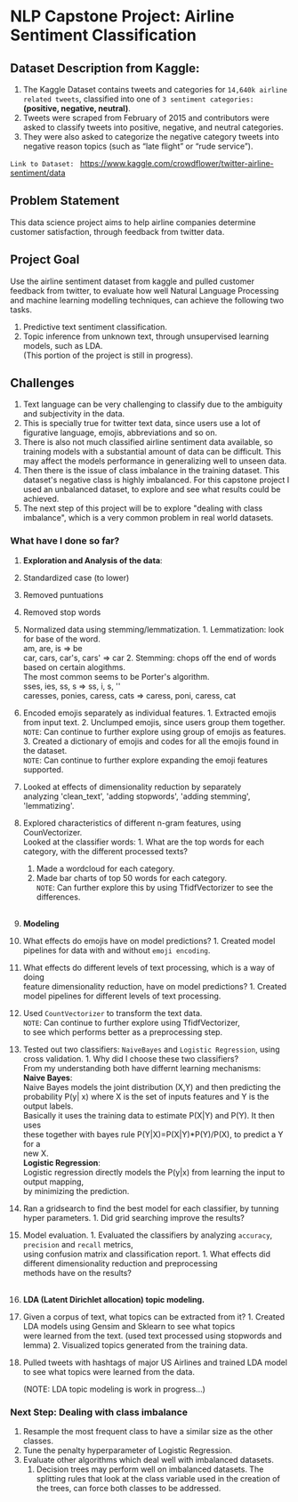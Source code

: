 # NLP Capstone Project: Airline Sentiment Classification

## Dataset Description from Kaggle:
1. The Kaggle Dataset contains tweets and categories for `14,640k airline related tweets`,
classified into one of `3 sentiment categories:` **(positive, negative, neutral)**.<br>
2. Tweets were scraped from February of 2015 and contributors were asked to classify tweets into positive, negative, and neutral categories.<br>
3. They were also asked to categorize the negative category tweets into negative reason topics (such as “late flight” or “rude service”).

`Link to Dataset: `   https://www.kaggle.com/crowdflower/twitter-airline-sentiment/data

## Problem Statement

This data science project aims to help airline companies determine customer satisfaction,
through feedback from twitter data.<br>

## Project Goal 

Use the airline sentiment dataset from kaggle and pulled customer feedback from twitter,
to evaluate how well Natural Language Processing and machine learning modelling techniques, can achieve the following two tasks.<br>
1. Predictive text sentiment classification.
2. Topic inference from unknown text, through unsupervised learning models, such as LDA.<br>
   (This portion of the project is still in progress).

## Challenges
1. Text language can be very challenging to classify due to the ambiguity and subjectivity in the data.<br>
2. This is specially true for twitter text data, since users use a lot of figurative language, emojis, abbreviations and so on.
3. There is also not much classified airline sentiment data available, so training models with a substantial amount of data can be difficult. This may affect the models performance in generalizing well to unseen data. 
4. Then there is the issue of class imbalance in the training dataset. This dataset's negative class is highly imbalanced. For this capstone project I used an unbalanced dataset, to explore and see what results could be achieved. 
5. The next step of this project will be to explore "dealing with class imbalance", which is a very common problem in real world datasets.

### What have I done so far?

1. <b>Exploration and Analysis of the data</b>:
  1. Standardized case (to lower)
  2. Removed puntuations
  3. Removed stop words
  4. Normalized data using stemming/lemmatization.
    1. Lemmatization: look for base of the word.<br>
       am, are, is $\Rightarrow$ be<br> 
       car, cars, car's, cars' $\Rightarrow$ car
    2. Stemming: chops off the end of words based on certain alogithms.<br>
        The most common seems to be Porter's algorithm.<br>
        sses, ies, ss, s $\Rightarrow$ ss, i, s, ''<br>
        caresses, ponies, caress, cats $\Rightarrow$ caress, poni, caress, cat
  5. Encoded emojis separately as individual features.
    1. Extracted emojis from input text.
    2. Unclumped emojis, since users group them together.<br>
    `NOTE`: Can continue to further explore using group of emojis as features.
    3. Created a dictionary of emojis and codes for all the emojis found in the dataset.<br>
    `NOTE`: Can continue to further explore expanding the emoji features supported.<br>
  6. Looked at effects of dimensionality reduction by separately
     <br>analyzing 'clean_text', 'adding stopwords', 'adding stemming', 'lemmatizing'.
  7. Explored characteristics of different n-gram features, using CounVectorizer.<br>
     Looked at the classifier words:
    1. What are the top words for each category, with the different processed texts? 
      1. Made a wordcloud for each category.
      2. Made bar charts of top 50 words for each category.<br>
     `NOTE`: Can further explore this by using TfidfVectorizer to see the differences.<br><br>
2. <b>Modeling</b>
  1. What effects do emojis have on model predictions?
    1. Created model pipelines for data with and without `emoji encoding`.<br>
  2. What effects do different levels of text processing, which is a way of doing<br>
     feature dimensionality reduction, have on model predictions?
    1. Created model pipelines for different levels of text processing.
  3. Used `CountVectorizer` to transform the text data.<br>
     `NOTE`: Can continue to further explore using TfidfVectorizer,<br>
     to see which performs better as a preprocessing step.
  4. Tested out two classifiers: `NaiveBayes` and `Logistic Regression`, using cross validation.
    1. Why did I choose these two classifiers?<br>
       From my understanding both have differnt learning mechanisms:<br>
       <b>Naive Bayes</b>:<br>
       Naive Bayes models the joint distribution (X,Y) and then predicting the<br>
       probability P(y| x) where X is the set of inputs features and Y is the output labels.<br>
       Basically it uses the training data to estimate P(X|Y) and P(Y). It then uses<br>
       these together with bayes rule P(Y|X)=P(X|Y)*P(Y)/P(X), to predict a Y for a<br>
       new X.<br>
       <b>Logistic Regression</b>:<br>
       Logistic regression directly models the P(y|x) from learning the input to output mapping,<br>
       by minimizing the prediction.
  5. Ran a gridsearch to find the best model for each classifier, by tunning hyper parameters.
    1. Did grid searching improve the results?
  6. Model evaluation.
    1. Evaluated the classifiers by analyzing `accuracy`, `precision` and `recall` metrics,<br>
    using confusion matrix and classification report.
    1. What effects did different dimensionality reduction and preprocessing<br>
       methods have on the results?<br><br>
3. <b>LDA (Latent Dirichlet allocation) topic modeling.</b>
  1. Given a corpus of text, what topics can be extracted from it?
    1. Created LDA models using Gensim and Sklearn to see what topics<br>
       were learned from the text. (used text processed using stopwords and lemma)
    2. Visualized topics generated from the training data.
  2. Pulled tweets with hashtags of major US Airlines and trained LDA model<br>
     to see what topics were learned from the data.
     
     (NOTE: LDA topic modeling is work in progress...)
     
### Next Step:     Dealing with class imbalance

1.  Resample the most frequent class to have a similar size as the other classes.
2.  Tune the penalty hyperparameter of Logistic Regression.
3.  Evaluate other algorithms which deal well with imbalanced datasets.
    1. Decision trees may perform well on imbalanced datasets. The splitting rules that look at the class 
       variable used in the creation of the trees, can force both classes to be addressed.